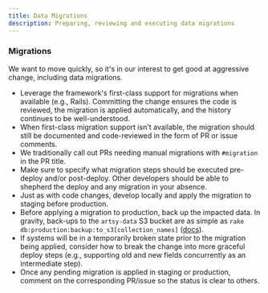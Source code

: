```yaml
---
title: Data Migrations
description: Preparing, reviewing and executing data migrations
---
```


### Migrations

We want to move quickly, so it's in our interest to get good at aggressive change, including data migrations.

- Leverage the framework's first-class support for migrations when available (e.g., Rails). Committing the change
  ensures the code is reviewed, the migration is applied automatically, and the history continues to be
  well-understood.
- When first-class migration support isn't available, the migration should still be documented and code-reviewed in
  the form of PR or issue comments.
- We traditionally call out PRs needing manual migrations with `#migration` in the PR title.
- Make sure to specify what migration steps should be executed pre-deploy and/or post-deploy. Other developers
  should be able to shepherd the deploy and any migration in your absence.
- Just as with code changes, develop locally and apply the migration to staging before production.
- Before applying a migration to production, back up the impacted data. In gravity, back-ups to the `artsy-data` S3
  bucket are as simple as `rake db:production:backup:to_s3[collection_names]`
  ([docs](https://github.com/artsy/gravity/blob/master/doc/ProductionBackups.md#backing-up-a-single-collection)).
- If systems will be in a temporarily broken state prior to the migration being applied, consider how to break the
  change into more graceful deploy steps (e.g., supporting old and new fields concurrently as an intermediate
  step).
- Once any pending migration is applied in staging or production, comment on the corresponding PR/issue so the
  status is clear to others.

